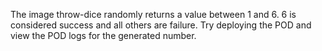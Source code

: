  The image throw-dice randomly returns a value between 1 and 6. 6 is considered success and all others are failure. Try deploying the POD and view the POD logs for the generated number.